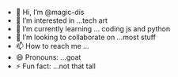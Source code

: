 - 👋 Hi, I’m @magic-dis
- 👀 I’m interested in ...tech art
- 🌱 I’m currently learning ... coding js and python 
- 💞️ I’m looking to collaborate on ...most stuff
- 📫 How to reach me ...
- 😄 Pronouns: ...goat
- ⚡ Fun fact: ...not that tall

<!---
magic-dis/magic-dis is a ✨ special ✨ repository because its `README.md` (this file) appears on your GitHub profile.
You can click the Preview link to take a look at your changes.
--->
